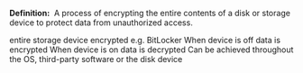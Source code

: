 **Definition:** 
 A process of encrypting the entire contents of a disk or storage device to protect data from unauthorized access.

 entire storage device encrypted e.g. BitLocker
 When device is off data is encrypted
 When device is on data is decrypted
 Can be achieved throughout the OS, third-party software or the disk device